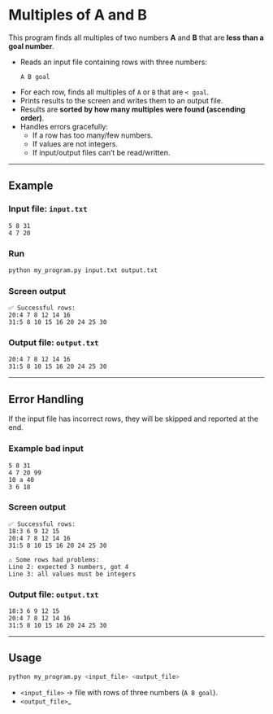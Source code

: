 # Multiples of A and B

This program finds all multiples of two numbers **A** and **B** that are **less than a goal number**.  

- Reads an input file containing rows with three numbers:  
  ```
  A B goal
  ```
- For each row, finds all multiples of `A` or `B` that are `< goal`.  
- Prints results to the screen and writes them to an output file.  
- Results are **sorted by how many multiples were found (ascending order)**.  
- Handles errors gracefully:  
  - If a row has too many/few numbers.  
  - If values are not integers.  
  - If input/output files can’t be read/written.  

---

## Example

### Input file: `input.txt`
```
5 8 31
4 7 20
```

### Run
```bash
python my_program.py input.txt output.txt
```

### Screen output
```
✅ Successful rows:
20:4 7 8 12 14 16
31:5 8 10 15 16 20 24 25 30
```

### Output file: `output.txt`
```
20:4 7 8 12 14 16
31:5 8 10 15 16 20 24 25 30
```

---

## Error Handling

If the input file has incorrect rows, they will be skipped and reported at the end.  

### Example bad input
```
5 8 31
4 7 20 99
10 a 40
3 6 18
```

### Screen output
```
✅ Successful rows:
18:3 6 9 12 15
20:4 7 8 12 14 16
31:5 8 10 15 16 20 24 25 30

⚠ Some rows had problems:
Line 2: expected 3 numbers, got 4
Line 3: all values must be integers
```

### Output file: `output.txt`
```
18:3 6 9 12 15
20:4 7 8 12 14 16
31:5 8 10 15 16 20 24 25 30
```

---

## Usage

```bash
python my_program.py <input_file> <output_file>
```

- `<input_file>` → file with rows of three numbers (`A B goal`).  
- `<output_file>`_
